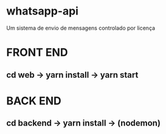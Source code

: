 # whatsapp-api
Um sistema de envio de mensagens controlado por licença

# FRONT END
## cd web -> yarn install -> yarn start

# BACK END
## cd backend -> yarn install -> (nodemon)

